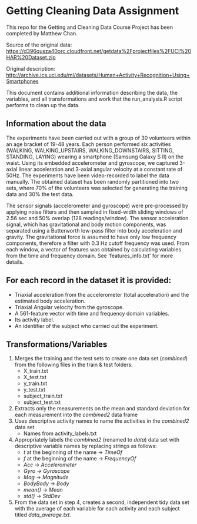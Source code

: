 # Getting Cleaning Data Assignment

This repo for the Getting and Cleaning Data Course Project has been completed by Matthew Chan.

Source of the original data: https://d396qusza40orc.cloudfront.net/getdata%2Fprojectfiles%2FUCI%20HAR%20Dataset.zip

Original description: http://archive.ics.uci.edu/ml/datasets/Human+Activity+Recognition+Using+Smartphones

This document contains additional information describing the data, the variables, and all transformations and work that the run_analysis.R script performs to clean up the data.

## Information about the data

The experiments have been carried out with a group of 30 volunteers within an age bracket of 19-48 years. Each person performed six activities (WALKING, WALKING_UPSTAIRS, WALKING_DOWNSTAIRS, SITTING, STANDING, LAYING) wearing a smartphone (Samsung Galaxy S II) on the waist. Using its embedded accelerometer and gyroscope, we captured 3-axial linear acceleration and 3-axial angular velocity at a constant rate of 50Hz. The experiments have been video-recorded to label the data manually. The obtained dataset has been randomly partitioned into two sets, where 70% of the volunteers was selected for generating the training data and 30% the test data. 

The sensor signals (accelerometer and gyroscope) were pre-processed by applying noise filters and then sampled in fixed-width sliding windows of 2.56 sec and 50% overlap (128 readings/window). The sensor acceleration signal, which has gravitational and body motion components, was separated using a Butterworth low-pass filter into body acceleration and gravity. The gravitational force is assumed to have only low frequency components, therefore a filter with 0.3 Hz cutoff frequency was used. From each window, a vector of features was obtained by calculating variables from the time and frequency domain. See 'features_info.txt' for more details.

## For each record in the dataset it is provided:

* Triaxial acceleration from the accelerometer (total acceleration) and the estimated body acceleration.
* Triaxial Angular velocity from the gyroscope.
* A 561-feature vector with time and frequency domain variables.
* Its activity label.
* An identifier of the subject who carried out the experiment.

## Transformations/Variables

1. Merges the training and the test sets to create one data set (*combined*) from the following files in the train & test folders:
      * X_train.txt
      * X_test.txt
      * y_train.txt
      * y_test.txt
      * subject_train.txt
      * subject_test.txt
2. Extracts only the measurements on the mean and standard deviation for each measurement into the *combined2* data frame
3. Uses descriptive activity names to name the activities in the *combined2* data set
      * Names from activity_labels.txt
4. Appropriately labels the *combined2* (renamed to *data*) data set with descriptive variable names by replacing strings as follows:
      * *t* at the beginning of the name -> *TimeOf*
      * *f* at the beginning of the name -> *FrequencyOf*
      * *Acc* -> *Accelerometer*
      * *Gyro* -> *Gyroscope*
      * *Mag* -> *Magnitude*
      * *BodyBody* -> *Body*
      * *mean()* -> *Mean*
      * *std()* -> *StdDev*
5. From the data set in step 4, creates a second, independent tidy data set with the average of each variable for each activity and each subject titled *data_average.txt*.